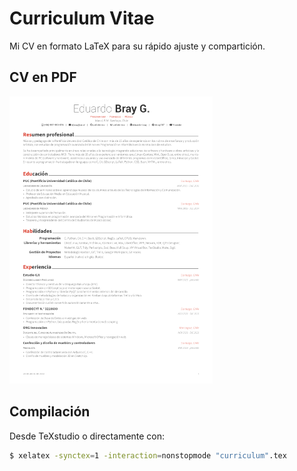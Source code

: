 Curriculum Vitae
================

Mi CV en formato LaTeX para su rápido ajuste y compartición.

## CV en PDF

[![PDF preview](images/curriculum.png?raw=true "CV preview")](curriculum.pdf?raw=true "Descargar el PDF")

## Compilación

Desde TeXstudio o directamente con:
```bash
$ xelatex -synctex=1 -interaction=nonstopmode "curriculum".tex
```
